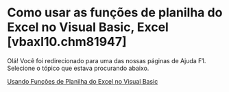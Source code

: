 
# Como usar as funções de planilha do Excel no Visual Basic, Excel [vbaxl10.chm81947]

Olá! Você foi redirecionado para uma das nossas páginas de Ajuda F1. Selecione o tópico que estava procurando abaixo.

[Usando Funções de Planilha do Excel no Visual Basic](http://msdn.microsoft.com/library/46e6ba32-8a58-509c-03e8-a23c41b0a400%28Office.15%29.aspx)
